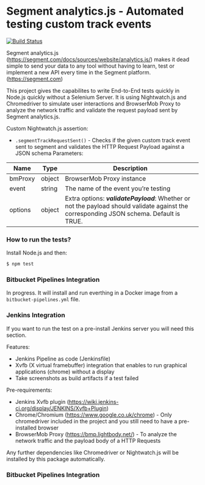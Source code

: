 # Segment analytics.js - Automated testing custom track events

[![Build Status](http://ycoders.com:8081/buildStatus/icon?job=nightwatch-chromedriver)](http://ycoders.com:8081/job/nightwatch-chromedriver)

Segment analytics.js (https://segment.com/docs/sources/website/analytics.js/) makes it dead simple to send your data to any tool without having to learn, test or implement a new API every time in the Segment platform. (https://segment.com)

This project gives the capabilites to write End-to-End tests quickly in Node.js quickly without a Selenium Server. It is using Nightwatch.js and Chromedriver to simulate user interactions and BrowserMob Proxy to analyze the network traffic and validate the request payload sent by Segment analytics.js.

Custom Nightwatch.js assertion:
* `.segmentTrackRequestSent()` - Checks if the given custom track event sent to segment and validates the HTTP Request Payload against a JSON schema
Parameters:

| Name          | Type          | Description                          |
| ------------- | ------------- | ------------------------------------ |
| bmProxy       | object        | BrowserMob Proxy instance            |
| event         | string        | The name of the event you’re testing |
| options       | object        | Extra options:  ***validatePayload***: Whether or not the payload should validate against the corresponding JSON schema. Default is TRUE.     |


### How to run the tests?

Install Node.js and then:
```sh
$ npm test
```

### Bitbucket Pipelines Integration

In progress. It will install and run everthing in a Docker image from a `bitbucket-pipelines.yml` file.

### Jenkins Integration

If you want to run the test on a pre-install Jenkins server you will need this section.

Features:
* Jenkins Pipeline as code (Jenkinsfile)
* Xvfb (X virtual framebuffer) integration that enables to run graphical applications (chrome) without a display
* Take screenshots as build artifacts if a test failed

Pre-requirements:
* Jenkins Xvfb plugin (https://wiki.jenkins-ci.org/display/JENKINS/Xvfb+Plugin)
* Chrome/Chromium (https://www.google.co.uk/chrome) - Only chromedriver included in the project and you still need to have a pre-installed browser
* BrowserMob Proxy (https://bmp.lightbody.net/) - To analyze the network traffic and the payload body of a HTTP Requests

Any further dependencies like Chromedriver or Nightwatch.js will be installed by this package automatically.

### Bitbucket Pipelines Integration
